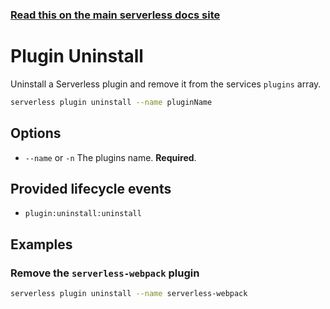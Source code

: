 <!--
title: Serverless Framework Commands - Cloudflare Workers - Plugin Uninstall
menuText: Plugin Uninstall
menuOrder: 8
description: Uninstall a Serverless plugin
layout: Doc
-->

<!-- DOCS-SITE-LINK:START automatically generated  -->

### [Read this on the main serverless docs site](https://www.serverless.com/framework/docs/providers/cloudflare/cli-reference/plugin-uninstall)

<!-- DOCS-SITE-LINK:END -->

# Plugin Uninstall

Uninstall a Serverless plugin and remove it from the services `plugins` array.

```bash
serverless plugin uninstall --name pluginName
```

## Options

- `--name` or `-n` The plugins name. **Required**.

## Provided lifecycle events

- `plugin:uninstall:uninstall`

## Examples

### Remove the `serverless-webpack` plugin

```bash
serverless plugin uninstall --name serverless-webpack
```
